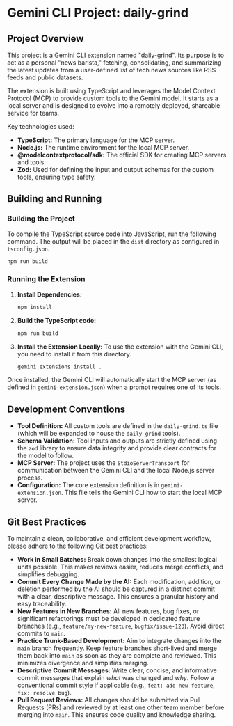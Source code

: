 # Gemini CLI Project: daily-grind

## Project Overview

This project is a Gemini CLI extension named "daily-grind". Its purpose is to act as a personal "news barista," fetching, consolidating, and summarizing the latest updates from a user-defined list of tech news sources like RSS feeds and public datasets.

The extension is built using TypeScript and leverages the Model Context Protocol (MCP) to provide custom tools to the Gemini model. It starts as a local server and is designed to evolve into a remotely deployed, shareable service for teams.

Key technologies used:
*   **TypeScript:** The primary language for the MCP server.
*   **Node.js:** The runtime environment for the local MCP server.
*   **@modelcontextprotocol/sdk:** The official SDK for creating MCP servers and tools.
*   **Zod:** Used for defining the input and output schemas for the custom tools, ensuring type safety.

## Building and Running

### Building the Project

To compile the TypeScript source code into JavaScript, run the following command. The output will be placed in the `dist` directory as configured in `tsconfig.json`.

```sh
npm run build
```

### Running the Extension

1.  **Install Dependencies:**
    ```sh
    npm install
    ```

2.  **Build the TypeScript code:**
    ```sh
    npm run build
    ```

3.  **Install the Extension Locally:**
    To use the extension with the Gemini CLI, you need to install it from this directory.

    ```sh
    gemini extensions install .
    ```

Once installed, the Gemini CLI will automatically start the MCP server (as defined in `gemini-extension.json`) when a prompt requires one of its tools.

## Development Conventions

*   **Tool Definition:** All custom tools are defined in the `daily-grind.ts` file (which will be expanded to house the `daily-grind` tools).
*   **Schema Validation:** Tool inputs and outputs are strictly defined using the `zod` library to ensure data integrity and provide clear contracts for the model to follow.
*   **MCP Server:** The project uses the `StdioServerTransport` for communication between the Gemini CLI and the local Node.js server process.
*   **Configuration:** The core extension definition is in `gemini-extension.json`. This file tells the Gemini CLI how to start the local MCP server.

## Git Best Practices

To maintain a clean, collaborative, and efficient development workflow, please adhere to the following Git best practices:

*   **Work in Small Batches:** Break down changes into the smallest logical units possible. This makes reviews easier, reduces merge conflicts, and simplifies debugging.
*   **Commit Every Change Made by the AI:** Each modification, addition, or deletion performed by the AI should be captured in a distinct commit with a clear, descriptive message. This ensures a granular history and easy traceability.
*   **New Features in New Branches:** All new features, bug fixes, or significant refactorings must be developed in dedicated feature branches (e.g., `feature/my-new-feature`, `bugfix/issue-123`). Avoid direct commits to `main`.
*   **Practice Trunk-Based Development:** Aim to integrate changes into the `main` branch frequently. Keep feature branches short-lived and merge them back into `main` as soon as they are complete and reviewed. This minimizes divergence and simplifies merging.
*   **Descriptive Commit Messages:** Write clear, concise, and informative commit messages that explain *what* was changed and *why*. Follow a conventional commit style if applicable (e.g., `feat: add new feature`, `fix: resolve bug`).
*   **Pull Request Reviews:** All changes should be submitted via Pull Requests (PRs) and reviewed by at least one other team member before merging into `main`. This ensures code quality and knowledge sharing.